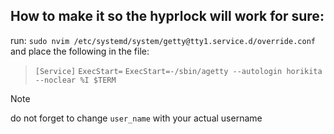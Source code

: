 ## How to make it so the hyprlock will work for sure:
run: `sudo nvim /etc/systemd/system/getty@tty1.service.d/override.conf`
and place the following in the file:
> `[Service]`
> `ExecStart=`
> `ExecStart=-/sbin/agetty --autologin horikita --noclear %I $TERM`

> [!NOTE]
> do not forget to change `user_name` with your actual username
